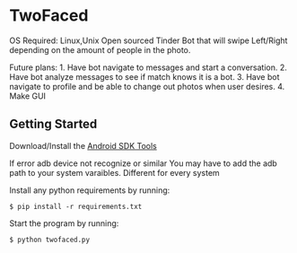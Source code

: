 # TwoFaced
OS Required: Linux,Unix
Open sourced Tinder Bot that will swipe Left/Right depending on the amount of people in the photo.

Future plans: 1. Have bot navigate to messages and start a conversation. 
              2. Have bot analyze messages to see if match knows it is a bot.
              3. Have bot navigate to profile and be able to change out photos when user desires.
              4. Make GUI

## Getting Started

Download/Install the [Android SDK Tools](https://developer.android.com/studio/index.html)

If error adb device not recognize or similar
You may have to add the adb path to your system varaibles. Different for every system

Install any python requirements by running:

```$ pip install -r requirements.txt```

Start the program by running:

```$ python twofaced.py```
